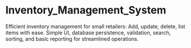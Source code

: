 # Inventory_Management_System
Efficient inventory management for small retailers: Add, update, delete, list items with ease. Simple UI, database persistence, validation, search, sorting, and basic reporting for streamlined operations.
